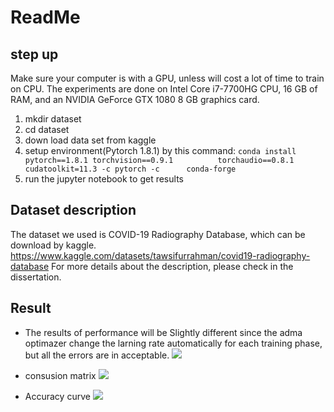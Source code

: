 # ReadMe
## step up
Make sure your computer is with a GPU, unless will cost a lot of time to train on CPU. The experiments are done on Intel Core i7-7700HG CPU, 16 GB of RAM, and an NVIDIA GeForce GTX 1080 8 GB graphics card.
1. mkdir dataset
2. cd dataset
3. down load data set from kaggle
4. setup environment(Pytorch 1.8.1) by this command:
 `conda install pytorch==1.8.1 torchvision==0.9.1          torchaudio==0.8.1 cudatoolkit=11.3 -c pytorch -c      conda-forge`
5. run the jupyter notebook to get results
## Dataset description
The dataset we used is COVID-19 Radiography Database, which can be download by kaggle. https://www.kaggle.com/datasets/tawsifurrahman/covid19-radiography-database
For more details about the description, please check in the dissertation. 

## Result
* The results of performance will be Slightly different since the adma optimazer change the larning rate automatically for each training phase, but all the errors are in acceptable.
![](https://i.imgur.com/9WgoONU.png)

* consusion matrix 
![](https://i.imgur.com/yGRwf7r.png)

* Accuracy curve
![](https://i.imgur.com/nM5ykdz.png)